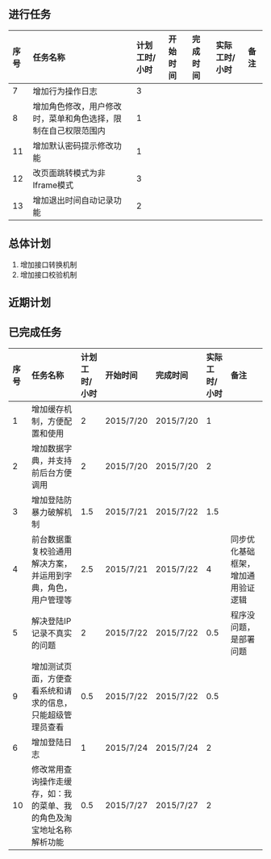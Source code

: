 ## 进行任务
| 序号 | 任务名称 | 计划工时/小时 | 开始时间 | 完成时间 | 实际工时/小时 | 备注 |
| :-- | :-- | :-- | :-- | :-- | :-- | :-- |
| 7 | 增加行为操作日志 | 3 ||| | |
| 8 | 增加角色修改，用户修改时，菜单和角色选择，限制在自己权限范围内 | 1 ||| | |
| 11 | 增加默认密码提示修改功能 | 1 | | ||
| 12 | 改页面跳转模式为非Iframe模式 | 3 ||||
| 13 | 增加退出时间自动记录功能 | 2 ||||

## 总体计划

1. 增加接口转换机制
1. 增加接口校验机制

## 近期计划

## 已完成任务

| 序号 | 任务名称 | 计划工时/小时 | 开始时间 | 完成时间 | 实际工时/小时 | 备注 |
| :-- | :-- | :-- | :-- | :-- | :-- | :-- |
| 1 | 增加缓存机制，方便配置和使用 | 2 | 2015/7/20 | 2015/7/20 | 1 | |
| 2 | 增加数据字典，并支持前后台方便调用 | 2 | 2015/7/20 | 2015/7/20 | 2 | |
| 3 | 增加登陆防暴力破解机制 | 1.5 | 2015/7/21 | 2015/7/22 | 1.5 | |
| 4 | 前台数据重复校验通用解决方案，并运用到字典，角色，用户管理等 | 2.5 | 2015/7/21 | 2015/7/22 | 4 | 同步优化基础框架，增加通用验证逻辑 |
| 5 | 解决登陆IP记录不真实的问题 | 2 | 2015/7/22 | 2015/7/22 | 0.5 | 程序没问题，是部署问题 |
| 9 | 增加测试页面，方便查看系统和请求的信息，只能超级管理员查看 | 0.5 | 2015/7/22 | 2015/7/22 | 0.5 | |
| 6 | 增加登陆日志 | 1 | 2015/7/24 | 2015/7/24 | 2 | |
| 10 | 修改常用查询操作走缓存，如：我的菜单、我的角色及淘宝地址名称解析功能 | 0.5 | 2015/7/27 | 2015/7/27 | 2 | |